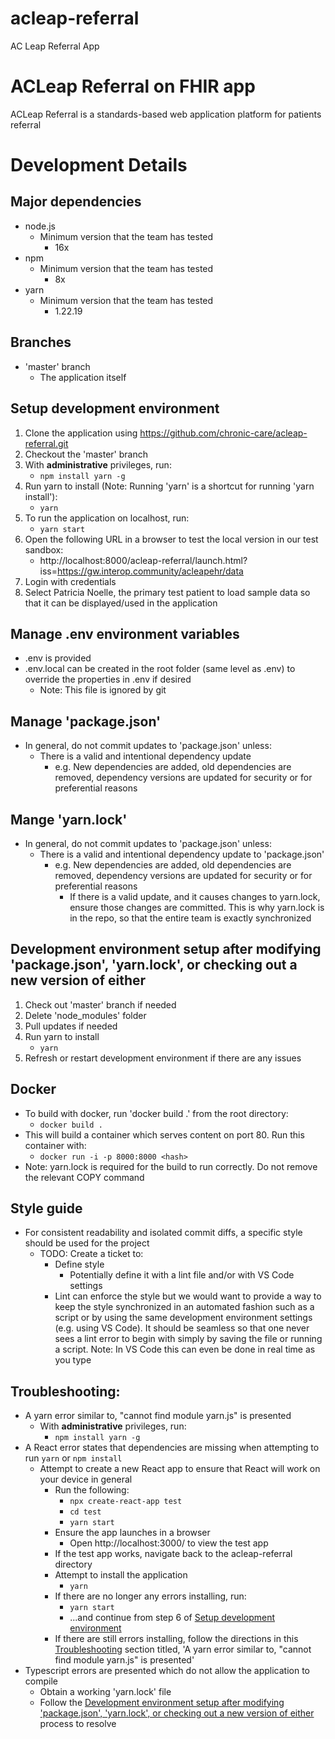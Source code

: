 # acleap-referral
AC Leap Referral App

# ACLeap Referral on FHIR app
ACLeap Referral is a standards-based web application platform for patients referral


# Development Details

## Major dependencies
* node.js
  * Minimum version that the team has tested
    * 16x
* npm
  * Minimum version that the team has tested
    * 8x
* yarn
  * Minimum version that the team has tested
    * 1.22.19

## Branches
* 'master' branch
  * The application itself

## Setup development environment
1. Clone the application using https://github.com/chronic-care/acleap-referral.git
2. Checkout the 'master' branch
3. With __administrative__ privileges, run:
    * `npm install yarn -g`
4. Run yarn to install (Note: Running 'yarn' is a shortcut for running 'yarn install'):
    * `yarn`
5. To run the application on localhost, run:
    * `yarn start`
6. Open the following URL in a browser to test the local version in our test sandbox:
    * http://localhost:8000/acleap-referral/launch.html?iss=https://gw.interop.community/acleapehr/data
7. Login with credentials
8. Select Patricia Noelle, the primary test patient to load sample data so that it can be displayed/used in the application

## Manage .env environment variables
* .env is provided
* .env.local can be created in the root folder (same level as .env) to override the properties in .env if desired
  * Note: This file is ignored by git

## Manage 'package.json'
* In general, do not commit updates to 'package.json' unless:
    * There is a valid and intentional dependency update
      * e.g. New dependencies are added, old dependencies are removed, dependency versions are updated for security or for preferential reasons

## Mange 'yarn.lock'
* In general, do not commit updates to 'package.json' unless:
    * There is a valid and intentional dependency update to 'package.json'
        * e.g. New dependencies are added, old dependencies are removed, dependency versions are updated for security or for preferential reasons
           * If there is a valid update, and it causes changes to yarn.lock, ensure those changes are committed. This is why yarn.lock is in the repo, so that the entire team is exactly synchronized

## Development environment setup after modifying 'package.json', 'yarn.lock', or checking out a new version of either
1. Check out 'master' branch if needed
2. Delete 'node_modules' folder
3. Pull updates if needed
4. Run yarn to install
    * `yarn`
5. Refresh or restart development environment if there are any issues

## Docker
* To build with docker, run 'docker build .' from the root directory:
  * `docker build .`
* This will build a container which serves content on port 80. Run this container with:
  * `docker run -i -p 8000:8000 <hash>`
* Note: yarn.lock is required for the build to run correctly. Do not remove the relevant COPY command

## Style guide
* For consistent readability and isolated commit diffs, a specific style should be used for the project
  * TODO: Create a ticket to:
    * Define style
      * Potentially define it with a lint file and/or with VS Code settings
    * Lint can enforce the style but we would want to provide a way to keep the style synchronized in an automated fashion such as a script or by using the same development environment settings (e.g. using VS Code). It should be seamless so that one never sees a lint error to begin with simply by saving the file or running a script. Note: In VS Code this can even be done in real time as you type

## Troubleshooting:
* A yarn error similar to, "cannot find module yarn.js" is presented
  * With __administrative__ privileges, run:
    * `npm install yarn -g`
* A React error states that dependencies are missing when attempting to run `yarn` or `npm install`
  * Attempt to create a new React app to ensure that React will work on your device in general
    * Run the following:
      * `npx create-react-app test`
      * `cd test`
      * `yarn start`
    * Ensure the app launches in a browser
      * Open http://localhost:3000/ to view the test app
    * If the test app works, navigate back to the acleap-referral directory
    * Attempt to install the application
      * `yarn`
    * If there are no longer any errors installing, run:
      * `yarn start`
      * ...and continue from step 6 of [Setup development environment](#setup-development-environment)
    * If there are still errors installing, follow the directions in this [Troubleshooting](#troubleshooting) section titled, 'A yarn error similar to, "cannot find module yarn.js" is presented'
* Typescript errors are presented which do not allow the application to compile
  * Obtain a working 'yarn.lock' file
  * Follow the [Development environment setup after modifying 'package.json', 'yarn.lock', or checking out a new version of either](#development-environment-setup-after-modifying-packagejson-yarnlock-or-checking-out-a-new-version-of-either) process to resolve

